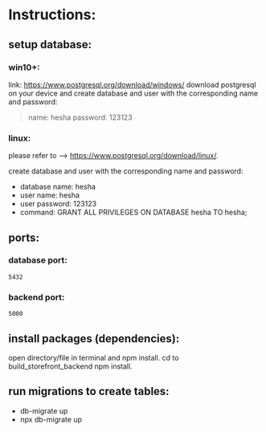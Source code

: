 # Instructions:

## setup database:
### win10+:
link: https://www.postgresql.org/download/windows/
download postgresql on your device and create database and user with the corresponding name and password:
>name: hesha
>password: 123123

### linux:
please refer to --> https://www.postgresql.org/download/linux/.

create database and user with the corresponding name and password:
- database name: hesha
- user name: hesha
- user password: 123123
- command: GRANT ALL PRIVILEGES ON DATABASE hesha TO hesha;


## ports:

### database port:
    5432


### backend port:
    5000


## install packages (dependencies):

open directory/file in terminal and npm install.
cd to build_storefront_backend npm install.

## run migrations to create tables:
- db-migrate up
- npx db-migrate up
